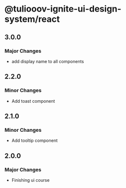 # @tuliooov-ignite-ui-design-system/react

## 3.0.0

### Major Changes

- add display name to all components

## 2.2.0

### Minor Changes

- Add toast component

## 2.1.0

### Minor Changes

- Add tooltip component

## 2.0.0

### Major Changes

- Finishing ui course
